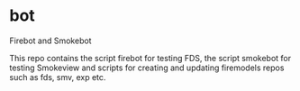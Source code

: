 # bot 
Firebot and Smokebot

This repo contains the script firebot for testing FDS, the script smokebot for testing Smokeview
and scripts for creating and updating firemodels repos such as fds, smv, exp etc.
